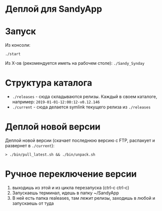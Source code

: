 # Деплой для SandyApp

# Запуск

Из консоли:

`./start`

Из X-ов (рекомендуется иметь на рабочем столе): `./Sandy_Synday`

# Структура каталога

* `./releases` - сюда складываются релизы. Каждый в своем каталоге, например: `2019-01-01-12:00:12-v0.12.146`
* `./current` - сюда делается symlink текущего релиза из `./releases`

# Деплой новой версии

Деплой новой версии (скачает последнюю версию с FTP, распакует и развернет в `./current`):

```
> ./bin/pull_latest.sh && ./bin/unpack.sh 
```

# Ручное переключение версии

1) выходишь из этой и из цикла перезапуска (ctrl-c ctrl-c)
2) Запускаешь терминал, идешь в папку ~/SandyApp
3) В ней есть папка realeases, там лежит релизы, заходишь в любой и запускаешь от туда
